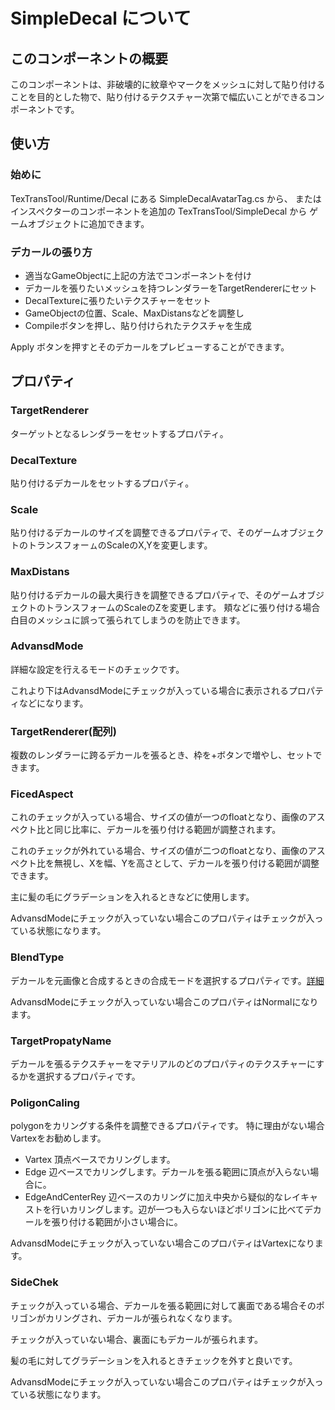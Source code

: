 # SimpleDecal について

## このコンポーネントの概要

このコンポーネントは、非破壊的に紋章やマークをメッシュに対して貼り付けることを目的とした物で、貼り付けるテクスチャー次第で幅広いことができるコンポーネントです。

## 使い方

### 始めに

TexTransTool/Runtime/Decal にある SimpleDecalAvatarTag.cs から、
またはインスペクターのコンポーネントを追加の TexTransTool/SimpleDecal から
ゲームオブジェクトに追加できます。

### デカールの張り方

 - 適当なGameObjectに上記の方法でコンポーネントを付け
 - デカールを張りたいメッシュを持つレンダラーをTargetRendererにセット
 - DecalTextureに張りたいテクスチャーをセット
 - GameObjectの位置、Scale、MaxDistansなどを調整し
 - Compileボタンを押し、貼り付けられたテクスチャを生成

Apply ボタンを押すとそのデカールをプレビューすることができます。

## プロパティ

### TargetRenderer

ターゲットとなるレンダラーをセットするプロパティ。

### DecalTexture

貼り付けるデカールをセットするプロパティ。

### Scale

貼り付けるデカールのサイズを調整できるプロパティで、そのゲームオブジェクトのトランスフォーㇺのScaleのX,Yを変更します。

### MaxDistans

貼り付けるデカールの最大奥行きを調整できるプロパティで、そのゲームオブジェクトのトランスフォームのScaleのZを変更します。
頬などに張り付ける場合白目のメッシュに誤って張られてしまうのを防止できます。

### AdvansdMode

詳細な設定を行えるモードのチェックです。

これより下はAdvansdModeにチェックが入っている場合に表示されるプロパティなどになります。

### TargetRenderer(配列)

複数のレンダラーに跨るデカールを張るとき、枠を+ボタンで増やし、セットできます。

### FicedAspect

これのチェックが入っている場合、サイズの値が一つのfloatとなり、画像のアスペクト比と同じ比率に、デカールを張り付ける範囲が調整されます。

これのチェックが外れている場合、サイズの値が二つのfloatとなり、画像のアスペクト比を無視し、Xを幅、Yを高さとして、デカールを張り付ける範囲が調整できます。

主に髪の毛にグラデーションを入れるときなどに使用します。

AdvansdModeにチェックが入っていない場合このプロパティはチェックが入っている状態になります。

### BlendType

デカールを元画像と合成するときの合成モードを選択するプロパティです。[詳細](BlendType.md)

AdvansdModeにチェックが入っていない場合このプロパティはNormalになります。

### TargetPropatyName

デカールを張るテクスチャーをマテリアルのどのプロパティのテクスチャーにするかを選択するプロパティです。

### PoligonCaling

polygonをカリングする条件を調整できるプロパティです。
特に理由がない場合Vartexをお勧めします。

 - Vartex 頂点ベースでカリングします。
 - Edge 辺ベースでカリングします。デカールを張る範囲に頂点が入らない場合に。
 - EdgeAndCenterRey 辺ベースのカリングに加え中央から疑似的なレイキャストを行いカリングします。辺が一つも入らないほどポリゴンに比べてデカールを張り付ける範囲が小さい場合に。

AdvansdModeにチェックが入っていない場合このプロパティはVartexになります。

### SideChek
チェックが入っている場合、デカールを張る範囲に対して裏面である場合そのポリゴンがカリングされ、デカールが張られなくなります。

チェックが入っていない場合、裏面にもデカールが張られます。

髪の毛に対してグラデーションを入れるときチェックを外すと良いです。

AdvansdModeにチェックが入っていない場合このプロパティはチェックが入っている状態になります。
